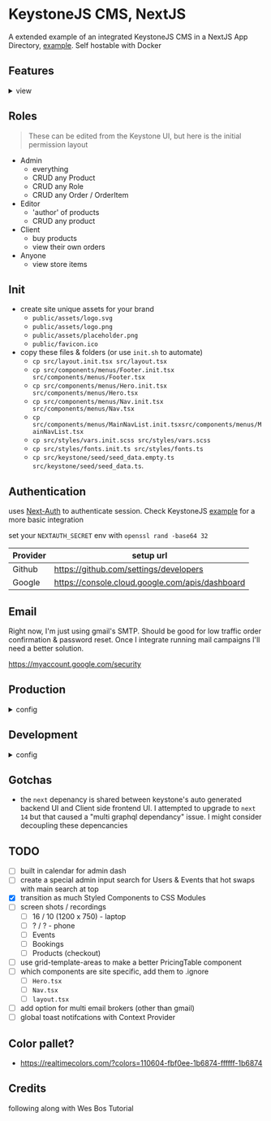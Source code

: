 # KeystoneJS CMS, NextJS

A extended example of an integrated KeystoneJS CMS in a NextJS App Directory, [example](https://github.com/keystonejs/keystone/tree/main/examples/framework-nextjs-app-directory). Self hostable with Docker

## Features
<details>
  <summary>view</summary>

  ### Analytics
  Site analytics are set up to use an externally hosted [Umami](https://umami.is/) app. There are plans to add in admin dashboard analytics that insite user count, sales, and engagement data.

  ### Calendar
  Events and Bookings can auto populate a connected Google Calendar. 

</details>

## Roles

> These can be edited from the Keystone UI, but here is the initial permission layout

- Admin 
  - everything
  - CRUD any Product
  - CRUD any Role
  - CRUD any Order / OrderItem
- Editor 
  - 'author' of products
  - CRUD any product
- Client 
  - buy products
  - view their own orders
- Anyone 
  - view store items

## Init

- create site unique assets for your brand 
  - `public/assets/logo.svg`
  - `public/assets/logo.png`
  - `public/assets/placeholder.png`
  - `public/favicon.ico`
- copy these files & folders (or use `init.sh` to automate) 
  - `cp src/layout.init.tsx src/layout.tsx`
  - `cp src/components/menus/Footer.init.tsx src/components/menus/Footer.tsx`
  - `cp src/components/menus/Hero.init.tsx src/components/menus/Hero.tsx`
  - `cp src/components/menus/Nav.init.tsx src/components/menus/Nav.tsx`
  - `cp src/components/menus/MainNavList.init.tsxsrc/components/menus/MainNavList.tsx` <!-- - `cp src/styles-init src/styles` -->
  - `cp src/styles/vars.init.scss src/styles/vars.scss`
  - `cp src/styles/fonts.init.ts src/styles/fonts.ts`
  - `cp src/keystone/seed/seed_data.empty.ts src/keystone/seed/seed_data.ts`.

## Authentication

uses [Next-Auth](https://next-auth.js.org/) to authenticate session. Check KeystoneJS [example](https://github.com/keystonejs/keystone/tree/main/examples/custom-session-next-auth) for a more basic integration

set your `NEXTAUTH_SECRET` env with `openssl rand -base64 32`

| Provider | setup url |
|----------|-----------|
| Github | https://github.com/settings/developers |
| Google | https://console.cloud.google.com/apis/dashboard |

## Email

Right now, I'm just using gmail's SMTP. Should be good for low traffic order confirmation & password reset. Once I integrate running mail campaigns I'll need a better solution.

https://myaccount.google.com/security

## Production
<details>
<summary> config </summary>
- Keystone backend: **MAKE SURE DEV ENVIRONMENT IS GOOD 2 GO BEFORE PRODUCTION**. The Prisma types are auto generated and can become unsynced, do not make little tweaks in between dev and prod environments
- **self hosting** isn't strait forward. Here is my work around 
  - create a seperate `docker container` that runs `postgres`
  - run your dev environment to create the tables and edit the schemas
  - now you can `build` and `run` your app within a `docker container`
</details>

## Development
<details>
<summary> config </summary>

> [!warning] changes made to the keystone config / schema / etc must stop and restart both services in this order or you'll recieve `[Error: EPERM: operation not permitted, unlink...` for things like

> [!warning] any file imported inside the `/src/keystone` directory must be an absolute value. Typescript likes to import via `@...` and that will not work for backend imports. example: `import { envs } from '../../../envs'` and not `import { envs } from '@/envs';`

- any changes to **access** **filters** or **operations**

> 1. keystone `ks:dev`
> 2. next `n:dev`

### Mail Templating

[React Email](https://react.email/)

### Stripe

using stripe CLI have it listen to this webhook
https://stripe.com/docs/webhooks/quickstart

```sh
stripe listen --forward-to http://localhost:3000/api/checkout/webhook
```

During development, if you'd like to deploy your `Pages`, `Products`, `Roles` during production, save them to `seed_data.ts`

> [!info] Document
> any field using the `document` type will query with an extra nested `document` key. You can remove this

example query from apollo playground

```json
{
  content: { 
    document: [
      {
        type: "paragraph",
        children: [
          {
            text: "Learn about the amazing health benefits of various types of berries, including blueberries, strawberries, and raspberries."
          }
        ]
      }
    ],
  }
}
```

take out the `document` field

```json
{
  content: [
      {
        type: "paragraph",
        children: [
          {
            text: "Learn about the amazing health benefits of various types of berries, including blueberries, strawberries, and raspberries."
          }
        ]
      }
    ],
}
```

ignore list when searching code base `.next, *.test.tsx, config.js, *.graphql, *.prisma, .keystone`

### Database Migrations
When returning to development you may add new fields to the database schema. This will trigger a migration. Properly name and save the migration. This file will be written inside the `./migrations` folder

When returning to the production environment, you will have to apply these new changes so **Postgres** is aware of these changes.

> [!warning] For Now
> To apply migrations I connect to my prod database within my dev environment and run `yarn ks:dev`. This is not ideal. Later I will add `keystone start --with-migrations` to the `Dockerfile.backend` so that this is all automated
</details>

## Gotchas

- the `next` depenancy is shared between keystone's auto generated backend UI and Client side frontend UI. I attempted to upgrade to `next 14` but that caused a "multi graphql dependancy" issue. I might consider decoupling these depencancies

## TODO
- [ ] built in calendar for admin dash
- [ ] create a special admin input search for Users & Events that hot swaps with main search at top
- [x] transition as much Styled Components to CSS Modules
- [ ] screen shots / recordings
  - [ ] 16 / 10 (1200 x 750) - laptop
  - [ ] ? / ? - phone
  - [ ] Events
  - [ ] Bookings
  - [ ] Products (checkout)
- [ ] use grid-template-areas to make a better PricingTable component
- [ ] which components are site specific, add them to .ignore
  - [ ] `Hero.tsx`
  - [ ] `Nav.tsx`
  - [ ] `layout.tsx`
- [ ] add option for multi email brokers (other than gmail)
- [ ] global toast notifcations with Context Provider

## Color pallet?

- https://realtimecolors.com/?colors=110604-fbf0ee-1b6874-ffffff-1b6874

## Credits

following along with Wes Bos Tutorial